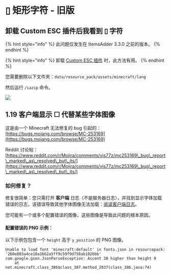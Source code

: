 # ▯ 矩形字符 - 旧版

## 卸载 Custom ESC 插件后我看到 ▯ 字符

{% hint style="info" %}
此问题仅发生在 ItemsAdder 3.3.0 之前的版本。
{% endhint %}

{% hint style="info" %}
卸载 [Custom ESC 插件](https://www.spigotmc.org/resources/addon-custom-esc-menu-and-death-screen-for-itemsadder.88809/) 时，此方法有用。
{% endhint %}

您需要删除以下文件夹：`data/resource_pack/assets/minecraft/lang`

然后运行 `/iazip` 命令。

![](<../../.gitbook/assets/image\_(140) (1).png>)

## 1.19 客户端显示 ☐ 代替某些字体图像

这是由一个 Minecraft 无法修复的 bug 引起的：[https://bugs.mojang.com/browse/MC-253169](https://bugs.mojang.com/browse/MC-253169)

Reddit 讨论帖：[https://www.reddit.com/r/Mojira/comments/vis77z/mc253169\_bug\_report\_marked\_as\_resolved\_but\_its/](https://www.reddit.com/r/Mojira/comments/vis77z/mc253169\_bug\_report\_marked\_as\_resolved\_but\_its/)

### 如何修复？

修复很简单：您只需打开 **客户端** 日志（不是服务器日志），并找到显示字体加载错误的日志，该错误导致其他字体图像无法加载：[阅读客户端日志](../../faq/identify-why-textures-are-not-shown.md)。

您可能有一个或多个配置错误的图像，这些图像是导致此问题的根本原因。

#### 配置错误的 PNG 示例：

以下示例包包含一个 `height` 高于 `y_position` 的 PNG 图像。

```
Unable to load font 'minecraft:default' in fonts.json in resourcepack: '260e803a4ce18a1662a5ff9c59f9d758ab1026bb'
com.google.gson.JsonParseException: Ascent 30 higher than height 9
	at net.minecraft.class_386$class_387.method_2037(class_386.java:74)
```
